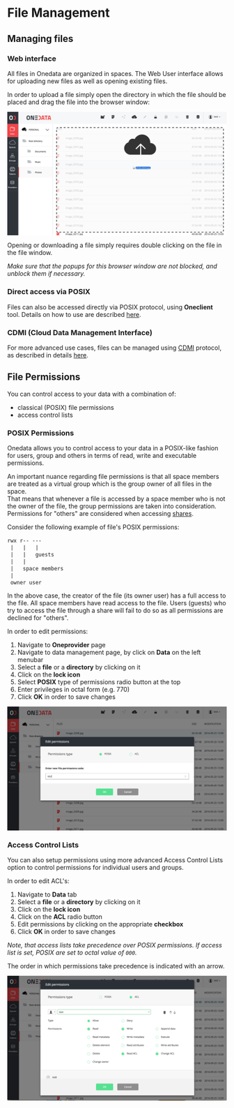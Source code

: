 
# File Management

<!-- toc -->

<!--
## Data Sharing
You can share your files with other users, in a Dropbox-like manner, using links.
You can also see all the files you are sharing in that way by navigating to Shared Files view, which is accessible under the Data tab in the top menu.

### Sharing a file with a link
To share a file using a link:

1. Navigate to **Provider** page.
2. Navigate to **Data** page, by click on **data link** on the left menubar.
3. Click on the **file** you wish to share. It should lit up signaling it is selected.
4. Click on the **Share** icon, which is a 3rd icon from the left.
5. Copy the generated link and share it with email or chat.

### Stop sharing a file
You can disable the link to the file you previously shared:

1. Navigate to **Provider** page.
2. Navigate to **Data** page, by click on **data link** on the left menubar.
3. Click on **Links Files**.
4. On the list of files you share find the file you wish to stop sharing.
5. Click on the **"X" sign** next to it.
-->

## Managing files

### Web interface
All files in Onedata are organized in spaces. The Web User interface allows for uploading new files as well as opening existing files.

In order to upload a file simply open the directory in which the file should be placed and drag the file into the browser window:

<img  style="display:block;margin:0 auto;" src="../img/draganddrop.png">

Opening or downloading a file simply requires double clicking on the file in the file window. 

*Make sure that the popups for this browser window are not blocked, and unblock them if necessary.*

### Direct access via POSIX
Files can also be accessed directly via POSIX protocol, using **Oneclient** tool. Details on how to use are described [here](./oneclient.md).

### CDMI (Cloud Data Management Interface)
For more advanced use cases, files can be managed using [CDMI](http://www.snia.org/cdmi) protocol, as described in details [here](../advanced/cdmi.md).

## File Permissions
You can control access to your data with a combination of:
* classical (POSIX) file permissions  
* access control lists

### POSIX Permissions
<!-- This header is referenced at least one time as "#posix-permissions" -->

Onedata allows you to control access to your data in a POSIX-like fashion for users, group and others in terms of read,
write and executable permissions. 

An important nuance regarding file permissions is that all space members are treated as a virtual group which is the
group owner of all files in the space.  
That means that whenever a file is accessed by a space member who is not the owner of the file, the group permissions are
taken into consideration.
Permissions for "others" are considered when accessing [shares](../using_onedata/shares.md).

Consider the following example of file's POSIX permissions:

    rwx r-- ---
     |   |   |
     |   |   guests
     |   |
     |   space members
     |
     owner user
     
In the above case, the creator of the file (its owner user) has a full access to the file.
All space members have read access to the file. Users (guests) who try to access the file through a share
will fail to do so as all permissions are declined for "others". 

In order to edit permissions:

1. Navigate to **Oneprovider** page
2. Navigate to data management page, by click on **Data** on the left menubar
2. Select a **file** or a **directory** by clicking on it
3. Click on the **lock icon**
4. Select **POSIX** type of permissions radio button at the top
5. Enter privileges in octal form (e.g. 770)
5. Click **OK** in order to save changes

<img  style="display:block;margin:0 auto;" src="../img/permissions.png">


### Access Control Lists
You can also setup permissions using more advanced Access Control Lists option to control permissions for individual users and groups.

In order to edit ACL's:

1. Navigate to **Data** tab
2. Select a **file** or a **directory** by clicking on it
3. Click on the **lock icon**
4. Click on the **ACL** radio button
5. Edit permissions by clicking on the appropriate **checkbox**
5. Click **OK** in order to save changes

*Note, that access lists take precedence over POSIX permissions. If access list is set, POSIX are set to octal value of `000`.*

The order in which permissions take precedence is indicated with an arrow.

<img  style="display:block;margin:0 auto;" src="../img/acls.png">
